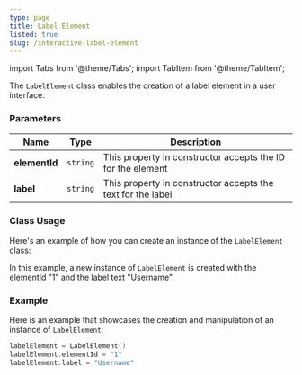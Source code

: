 ```yaml
---
type: page
title: Label Element
listed: true
slug: /interactive-label-element
---
```


import Tabs from '@theme/Tabs';
import TabItem from '@theme/TabItem';

The `LabelElement` class enables the creation of a label element in a user interface.

### Parameters

| Name          | Type     | Description                                                 |
| ------------- | -------- | ----------------------------------------------------------- |
| **elementId** | `string` | This property in constructor accepts the ID for the element |
| **label**     | `string` | This property in constructor accepts the text for the label |

### Class Usage

Here's an example of how you can create an instance of the `LabelElement` class:

In this example, a new instance of `LabelElement` is created with the elementId "1" and the label text "Username".

### Example

Here is an example that showcases the creation and manipulation of an instance of `LabelElement`:
<Tabs>
<TabItem value="Swift" label="Swift">

```swift
labelElement = LabelElement()
labelElement.elementId = "1"
labelElement.label = "Username"
```

</TabItem>
</Tabs>
